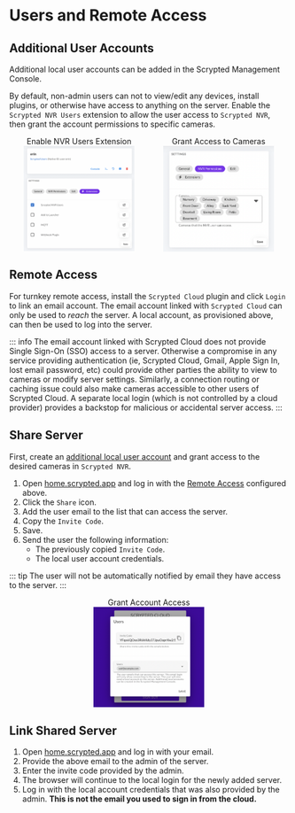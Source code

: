 <script setup lang="ts"> 
import { onMounted } from 'vue';
import mediumZoom from 'medium-zoom';

onMounted(() => {
  mediumZoom('[data-zoomable]', { background: 'var(--vp-c-bg)' });
});

</script>

<style>
.medium-zoom-overlay {
  z-index: 20;
}

.medium-zoom-image {
  z-index: 21;
}
</style>

# Users and Remote Access

## Additional User Accounts

Additional local user accounts can be added in the Scrypted Management Console.

By default, non-admin users can not to view/edit any devices, install plugins, or otherwise have access to anything on the server. Enable the `Scrypted NVR Users` extension to allow the user access to `Scrypted NVR`, then grant the account permissions to specific cameras.

<div style="width: 100%; display: flex; flex-direction: row;">

<div style="display: flex; flex-direction: column; align-items: center; flex: 1;">
Enable NVR Users Extension
<img src="/img/maintenance/nvr-users.png" width="200" data-zoomable="true" >
</div>


<div style="display: flex; flex-direction: column; align-items: center; flex: 1;">
Grant Access to Cameras
<img src="/img/maintenance/nvr-permissions.png" width="200" data-zoomable="true">
</div>

</div>

## Remote Access

For turnkey remote access, install the `Scrypted Cloud` plugin and click `Login` to link an email account. The email account linked with `Scrypted Cloud` can only be used to *reach* the server. A local account, as provisioned above, can then be used to log into the server.

::: info
The email account linked with Scrypted Cloud does not provide Single Sign-On (SSO) access to a server. Otherwise a compromise in any service providing authentication (ie, Scrypted Cloud, Gmail, Apple Sign In, lost email password, etc) could provide other parties the ability to view to cameras or modify server settings. Similarly, a connection routing or caching issue could also make cameras accessible to other users of Scrypted Cloud. A separate local login (which is not controlled by a cloud provider) provides a backstop for malicious or accidental server access.
:::

## Share Server

First, create an [additional local user account](#additional-user-accounts) and grant access to the desired cameras in `Scrypted NVR`.


1. Open [home.scrypted.app](https://home.scrypted.app) and log in with the [Remote Access](#remote-access) configured above.
2. Click the `Share` icon.
3. Add the user email to the list that can access the server.
4. Copy the `Invite Code`.
5. Save.
6. Send the user the following information:
    * The previously copied `Invite Code`.
    * The local user account credentials.

::: tip
The user will not be automatically notified by email they have access to the server.
:::

<div style="width: 100%; display: flex; flex-direction: row;">

<div style="display: flex; flex-direction: column; align-items: center; flex: 1;">
Grant Account Access
<img src="/img/maintenance/share-server.png" width="200" data-zoomable="true" >
</div>

</div>


## Link Shared Server

1. Open [home.scrypted.app](https://home.scrypted.app) and log in with your email.
2. Provide the above email to the admin of the server.
3. Enter the invite code provided by the admin.
4. The browser will continue to the local login for the newly added server.
5. Log in with the local account credentials that was also provided by the admin. **This is not the email you used to sign in from the cloud.**
